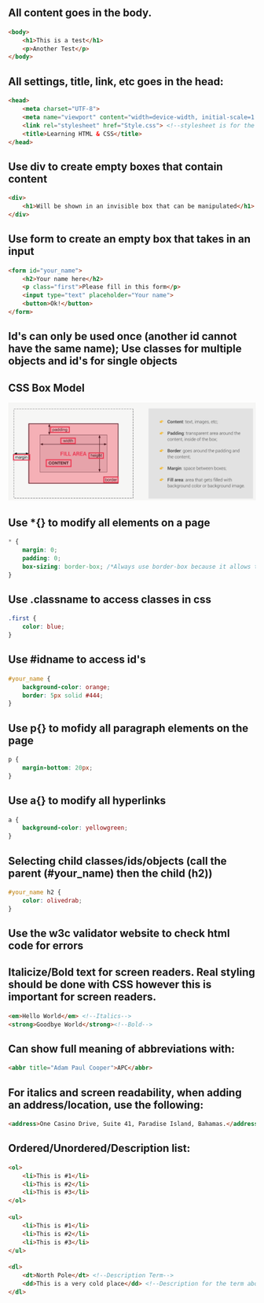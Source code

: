 ## All content goes in the body.

```Html
<body>
    <h1>This is a test</h1>
    <p>Another Test</p>
</body>
```

## All settings, title, link, etc goes in the head:

```Html
<head>
    <meta charset="UTF-8">
    <meta name="viewport" content="width=device-width, initial-scale=1.0">
    <link rel="stylesheet" href="Style.css"> <!--stylesheet is for the css settings created for the web page.-->
    <title>Learning HTML & CSS</title>
</head>
```

## Use div to create empty boxes that contain content

```Html
<div>
    <h1>Will be shown in an invisible box that can be manipulated</h1>
</div>
```

## Use form to create an empty box that takes in an input

```Html
<form id="your_name">
    <h2>Your name here</h2>
    <p class="first">Please fill in this form</p>
    <input type="text" placeholder="Your name">
    <button>Ok!</button>
</form>
```

## Id's can only be used once (another id cannot have the same name); Use classes for multiple objects and id's for single objects

## CSS Box Model

![alt text](CSS_Box_Model.PNG)

## Use \*{} to modify all elements on a page

```CSS
* {
    margin: 0;
    padding: 0;
    box-sizing: border-box; /*Always use border-box because it allows the width to be unaffected by padding*/
}
```

## Use .classname to access classes in css

```CSS
.first {
    color: blue;
}
```

## Use #idname to access id's

```CSS
#your_name {
    background-color: orange;
    border: 5px solid #444;
}
```

## Use p{} to mofidy all paragraph elements on the page

```CSS
p {
    margin-bottom: 20px;
}
```

## Use a{} to modify all hyperlinks

```CSS
a {
    background-color: yellowgreen;
}
```

## Selecting child classes/ids/objects (call the parent (#your_name) then the child (h2))

```CSS
#your_name h2 {
    color: olivedrab;
}
```

## Use the w3c validator website to check html code for errors

## Italicize/Bold text for screen readers. Real styling should be done with CSS however this is important for screen readers.

```Html
<em>Hello World</em> <!--Italics-->
<strong>Goodbye World</strong><!--Bold-->
```

## Can show full meaning of abbreviations with:

```Html
<abbr title="Adam Paul Cooper">APC</abbr>
```

## For italics and screen readability, when adding an address/location, use the following:

```Html
<address>One Casino Drive, Suite 41, Paradise Island, Bahamas.</address>
```

## Ordered/Unordered/Description list:

```Html
<ol>
    <li>This is #1</li>
    <li>This is #2</li>
    <li>This is #3</li>
</ol>

<ul>
    <li>This is #1</li>
    <li>This is #2</li>
    <li>This is #3</li>
</ul>

<dl>
    <dt>North Pole</dt> <!--Description Term-->
    <dd>This is a very cold place</dd> <!--Description for the term above. This text is directly under the description term and indented.-->
</dl>

```
